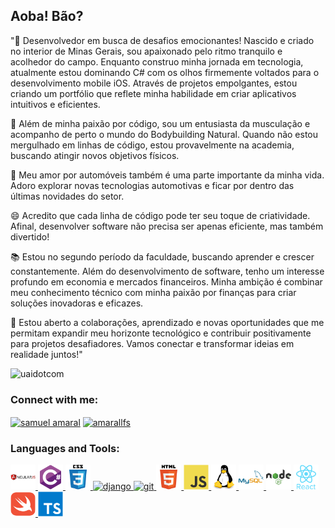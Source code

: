 ## Aoba! Bão?

"🚀 Desenvolvedor em busca de desafios emocionantes! Nascido e criado no interior de Minas Gerais, sou apaixonado pelo ritmo tranquilo e acolhedor do campo. Enquanto construo minha jornada em tecnologia, atualmente estou dominando C# com os olhos firmemente voltados para o desenvolvimento mobile iOS. Através de projetos empolgantes, estou criando um portfólio que reflete minha habilidade em criar aplicativos intuitivos e eficientes.

💪 Além de minha paixão por código, sou um entusiasta da musculação e acompanho de perto o mundo do Bodybuilding Natural. Quando não estou mergulhado em linhas de código, estou provavelmente na academia, buscando atingir novos objetivos físicos.

🚗 Meu amor por automóveis também é uma parte importante da minha vida. Adoro explorar novas tecnologias automotivas e ficar por dentro das últimas novidades do setor.

😄 Acredito que cada linha de código pode ter seu toque de criatividade. Afinal, desenvolver software não precisa ser apenas eficiente, mas também divertido!

📚 Estou no segundo período da faculdade, buscando aprender e crescer constantemente. Além do desenvolvimento de software, tenho um interesse profundo em economia e mercados financeiros. Minha ambição é combinar meu conhecimento técnico com minha paixão por finanças para criar soluções inovadoras e eficazes.

🔗 Estou aberto a colaborações, aprendizado e novas oportunidades que me permitam expandir meu horizonte tecnológico e contribuir positivamente para projetos desafiadores. Vamos conectar e transformar ideias em realidade juntos!"


<p align="left"> <img src="https://komarev.com/ghpvc/?username=uaidotcom&label=Profile%20views&color=0e75b6&style=flat" alt="uaidotcom" /> </p>

<h3 align="left">Connect with me:</h3>
<p align="left">
<a href="https://linkedin.com/in/samuel amaral" target="blank"><img align="center" src="https://raw.githubusercontent.com/rahuldkjain/github-profile-readme-generator/master/src/images/icons/Social/linked-in-alt.svg" alt="samuel amaral" height="30" width="40" /></a>
<a href="https://instagram.com/amarallfs" target="blank"><img align="center" src="https://raw.githubusercontent.com/rahuldkjain/github-profile-readme-generator/master/src/images/icons/Social/instagram.svg" alt="amarallfs" height="30" width="40" /></a>
</p>

<h3 align="left">Languages and Tools:</h3>
<p align="left"> <a href="https://angular.io" target="_blank" rel="noreferrer"> <img src="https://raw.githubusercontent.com/devicons/devicon/master/icons/angularjs/angularjs-original-wordmark.svg" alt="angularjs" width="40" height="40"/> </a> <a href="https://www.w3schools.com/cs/" target="_blank" rel="noreferrer"> <img src="https://raw.githubusercontent.com/devicons/devicon/master/icons/csharp/csharp-original.svg" alt="csharp" width="40" height="40"/> </a> <a href="https://www.w3schools.com/css/" target="_blank" rel="noreferrer"> <img src="https://raw.githubusercontent.com/devicons/devicon/master/icons/css3/css3-original-wordmark.svg" alt="css3" width="40" height="40"/> </a> <a href="https://www.djangoproject.com/" target="_blank" rel="noreferrer"> <img src="https://cdn.worldvectorlogo.com/logos/django.svg" alt="django" width="40" height="40"/> </a> <a href="https://git-scm.com/" target="_blank" rel="noreferrer"> <img src="https://www.vectorlogo.zone/logos/git-scm/git-scm-icon.svg" alt="git" width="40" height="40"/> </a> <a href="https://www.w3.org/html/" target="_blank" rel="noreferrer"> <img src="https://raw.githubusercontent.com/devicons/devicon/master/icons/html5/html5-original-wordmark.svg" alt="html5" width="40" height="40"/> </a> <a href="https://developer.mozilla.org/en-US/docs/Web/JavaScript" target="_blank" rel="noreferrer"> <img src="https://raw.githubusercontent.com/devicons/devicon/master/icons/javascript/javascript-original.svg" alt="javascript" width="40" height="40"/> </a> <a href="https://www.linux.org/" target="_blank" rel="noreferrer"> <img src="https://raw.githubusercontent.com/devicons/devicon/master/icons/linux/linux-original.svg" alt="linux" width="40" height="40"/> </a> <a href="https://www.mysql.com/" target="_blank" rel="noreferrer"> <img src="https://raw.githubusercontent.com/devicons/devicon/master/icons/mysql/mysql-original-wordmark.svg" alt="mysql" width="40" height="40"/> </a> <a href="https://nodejs.org" target="_blank" rel="noreferrer"> <img src="https://raw.githubusercontent.com/devicons/devicon/master/icons/nodejs/nodejs-original-wordmark.svg" alt="nodejs" width="40" height="40"/> </a> <a href="https://reactjs.org/" target="_blank" rel="noreferrer"> <img src="https://raw.githubusercontent.com/devicons/devicon/master/icons/react/react-original-wordmark.svg" alt="react" width="40" height="40"/> </a> <a href="https://developer.apple.com/swift/" target="_blank" rel="noreferrer"> <img src="https://raw.githubusercontent.com/devicons/devicon/master/icons/swift/swift-original.svg" alt="swift" width="40" height="40"/> </a> <a href="https://www.typescriptlang.org/" target="_blank" rel="noreferrer"> <img src="https://raw.githubusercontent.com/devicons/devicon/master/icons/typescript/typescript-original.svg" alt="typescript" width="40" height="40"/> </a> </p>
